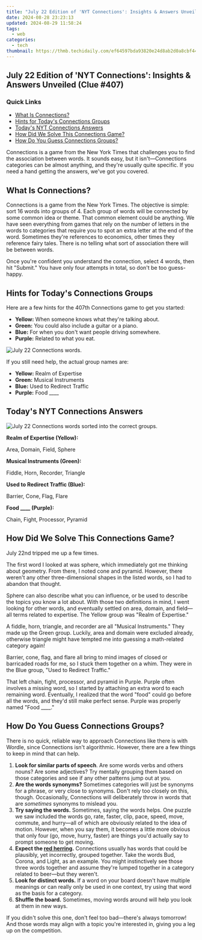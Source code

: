 ```yaml
---
title: "July 22 Edition of 'NYT Connections': Insights & Answers Unveiled (Clue #407)"
date: 2024-08-28 23:23:13
updated: 2024-08-29 11:58:24
tags:
  - web
categories:
  - tech
thumbnail: https://thmb.techidaily.com/ef64597bda93820e24d8ab2d0a8cbf446e80301b9ceb1303c686c48229c6eca3.jpg
---
```


## July 22 Edition of 'NYT Connections': Insights & Answers Unveiled (Clue #407)

### Quick Links

* [What Is Connections?](https://facebook-video-content.techidaily.com/2024-approved-deciphering-instagram-video-glitches-and-finding-silence-free-viewing/)
* [Hints for Today's Connections Groups](https://video-capture.techidaily.com/from-novice-to-pro-your-complete-screencast-journey/)
* [Today's NYT Connections Answers](https://visual-screen-recording.techidaily.com/realtime-replay-recorder/)
* [How Did We Solve This Connections Game?](https://youtube-webster.techidaily.com/approved-creating-dynamic-content-with-youtube-playlist-embedding/)
* [How Do You Guess Connections Groups?](https://technical-tips.techidaily.com/insightful-guide-decoding-what-it-means-to-assign-a-tag-to-an-item-or-person/)

 Connections is a game from the New York Times that challenges you to find the association between words. It sounds easy, but it isn't—Connections categories can be almost anything, and they're usually quite specific. If you need a hand getting the answers, we've got you covered.

##  What Is Connections?

 Connections is a game from the New York Times. The objective is simple: sort 16 words into groups of 4\. Each group of words will be connected by some common idea or theme. That common element could be anything. We have seen everything from games that rely on the number of letters in the words to categories that require you to spot an extra letter at the end of the word. Sometimes they're references to economics, other times they reference fairy tales. There is no telling what sort of association there will be between words.

 Once you're confident you understand the connection, select 4 words, then hit "Submit." You have only four attempts in total, so don't be too guess-happy.

##  Hints for Today's Connections Groups

 Here are a few hints for the 407th Connections game to get you started:

* **Yellow:** When someone knows what they're talking about.
* **Green:** You could also include a guitar or a piano.
* **Blue:** For when you don't want people driving somewhere.
* **Purple:** Related to what you eat.

![July 22 Connections words.](https://static1.howtogeekimages.com/wordpress/wp-content/uploads/2024/07/july-22-connections.png) 

 If you still need help, the actual group names are:

* **Yellow:** Realm of Expertise
* **Green:** Musical Instruments
* **Blue:** Used to Redirect Traffic
* **Purple:** Food \_\_\_\_

##  Today's NYT Connections Answers

![July 22 Connections words sorted into the correct groups.](https://static1.howtogeekimages.com/wordpress/wp-content/uploads/2024/07/july-22-connections-filled.png) 

**Realm of Expertise (Yellow):** 

 Area, Domain, Field, Sphere

**Musical Instruments (Green):** 

 Fiddle, Horn, Recorder, Triangle

**Used to Redirect Traffic (Blue):** 

 Barrier, Cone, Flag, Flare

**Food \_\_\_\_ (Purple):** 

 Chain, Fight, Processor, Pyramid

##  How Did We Solve This Connections Game?

 July 22nd tripped me up a few times. 

 The first word I looked at was sphere, which immediately got me thinking about geometry. From there, I noted cone and pyramid. However, there weren't any other three-dimensional shapes in the listed words, so I had to abandon that thought. 

 Sphere can also describe what you can influence, or be used to describe the topics you know a lot about. With those two definitions in mind, I went looking for other words, and eventually settled on area, domain, and field—all terms related to expertise. The Yellow group was "Realm of Expertise."

 A fiddle, horn, triangle, and recorder are all "Musical Instruments." They made up the Green group. Luckily, area and domain were excluded already, otherwise triangle might have tempted me into guessing a math-related category again! 

 Barrier, cone, flag, and flare all bring to mind images of closed or barricaded roads for me, so I stuck them together on a whim. They were in the Blue group, "Used to Redirect Traffic." 

 That left chain, fight, processor, and pyramid in Purple. Purple often involves a missing word, so I started by attaching an extra word to each remaining word. Eventually, I realized that the word "food" could go before all the words, and they'd still make perfect sense. Purple was properly named "Food \_\_\_\_." 

##  How Do You Guess Connections Groups?

 There is no quick, reliable way to approach Connections like there is with Wordle, since Connections isn't algorithmic. However, there are a few things to keep in mind that can help.

1. **Look for similar parts of speech**. Are some words verbs and others nouns? Are some adjectives? Try mentally grouping them based on those categories and see if any other patterns jump out at you.
2. **Are the words synonyms?** Sometimes categories will just be synonyms for a phrase, or very close to synonyms. Don't rely too closely on this, though. Occasionally, Connections will deliberately throw in words that are _sometimes_ synonyms to mislead you.
3. **Try saying the words.** Sometimes, saying the words helps. One puzzle we saw included the words go, rate, faster, clip, pace, speed, move, commute, and hurry—all of which are obviously related to the idea of motion. However, when you say them, it becomes a little more obvious that only four (go, move, hurry, faster) are things you'd actually say to prompt someone to get moving.
4. **Expect the [red herring](https://www.merriam-webster.com/dictionary/red%20herring).** Connections usually has words that could be plausibly, yet incorrectly, grouped together. Take the words Bud, Corona, and Light, as an example. You might instinctively see those three words together and assume they're lumped together in a category related to beer—but they weren't.
5. **Look for distinct words.** If a word on your board doesn't have multiple meanings or can really only be used in one context, try using that word as the basis for a category.
6. **Shuffle the board.** Sometimes, moving words around will help you look at them in new ways.

 If you didn't solve this one, don't feel too bad—there's always tomorrow! And those words may align with a topic you're interested in, giving you a leg up on the competition.

<ins class="adsbygoogle"
     style="display:block"
     data-ad-format="autorelaxed"
     data-ad-client="ca-pub-7571918770474297"
     data-ad-slot="1223367746"></ins>



<ins class="adsbygoogle"
     style="display:block"
     data-ad-client="ca-pub-7571918770474297"
     data-ad-slot="8358498916"
     data-ad-format="auto"
     data-full-width-responsive="true"></ins>
